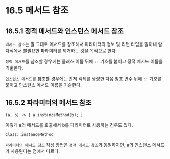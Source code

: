 # 16.5 메서드 참조

## 16.5.1 정적 메서드와 인스턴스 메서드 참조

`메서드 참조`는 말 그대로 메서드를 참조해서 파라미터의 정보 및 리턴 타입을 알아내 람다식에서 불필요한 파라미터를 제거하는 것을 목적으로 한다.

`정적 메서드`를 참조할 경우에는 클래스 이름 뒤에 `::` 기호를 붙이고 정적 메서드 이름을 기술한다.

`인스턴스 메서드`를 참조할 경우에는 먼저 객체를 생성한 다음 참조 변수 뒤에 `::` 기호를 붙이고 인스턴스 메서드 이름을 기술한다.

## 16.5.2 파라미터의 메서드 참조

```
(a, b) -> { a.instanceMethod(b); }
```

이렇게 a의 메서드를 호출해서 b를 파라미터로 사용하는 경우도 있다.

```
Class::instanceMethod
```

`파라미터의 메서드 참조` 작성 방법은 `정적 메서드 참조`와 동일하지만, a의 인스턴스 메서드가 사용된다는 점에서 다르다.

